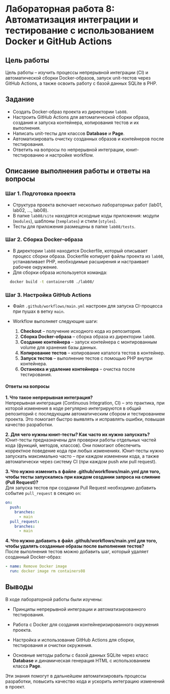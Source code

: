 # Лабораторная работа 8: Автоматизация интеграции и тестирование с использованием Docker и GitHub Actions

## Цель работы
Цель работы – изучить процессы непрерывной интеграции (CI) и автоматической сборки Docker-образов, запуск unit-тестов через GitHub Actions, а также освоить работу с базой данных SQLite в PHP.

## Задание
- Создать Docker-образ проекта из директории `lab08`.
- Настроить GitHub Actions для автоматической сборки образа, создания и запуска контейнера, копирования тестов и их выполнения.
- Написать unit-тесты для классов **Database** и **Page**.
- Автоматизировать очистку созданных образов и контейнеров после тестирования.
- Ответить на вопросы по непрерывной интеграции, юнит-тестированию и настройке workflow.

## Описание выполнения работы и ответы на вопросы

### Шаг 1. Подготовка проекта
- Структура проекта включает несколько лабораторных работ (lab01, lab02, …, lab08).
- В папке `lab08/site` находятся исходные коды приложения: модули (`modules`), шаблоны (`templates`) и стили (`styles`).
- Тесты для приложения размещены в папке `lab08/tests`.

### Шаг 2. Сборка Docker-образа
- В директории `lab08` находится Dockerfile, который описывает процесс сборки образа. Dockerfile копирует файлы проекта из `lab08`, устанавливает PHP, необходимые расширения и настраивает рабочее окружение.
- Для сборки образа используется команда:
  
```bash
  docker build -t containers08 ./lab08/
```


### Шаг 3. Настройка GitHub Actions

- Файл `.github/workflows/main.yml` настроен для запуска CI-процесса при пушах в ветку `main`.
    
- Workflow выполняет следующие шаги:
    1. **Checkout** – получение исходного кода из репозитория.
    2. **Сборка Docker-образа** – сборка образа из директории `lab08`.
    3. **Создание контейнера** – запуск контейнера с монтированным volume для хранения базы данных.
    4. **Копирование тестов** – копирование каталога тестов в контейнер.
    5. **Запуск тестов** – выполнение тестов с помощью PHP внутри контейнера.
    6. **Остановка и удаление контейнера** – очистка после тестирования.

#### Ответы на вопросы

**1. Что такое непрерывная интеграция?**  
Непрерывная интеграция (Continuous Integration, CI) – это практика, при которой изменения в коде регулярно интегрируются в общий репозиторий с последующим автоматическим сбором и тестированием проекта. Это помогает быстро выявлять и исправлять ошибки, повышая качество разработки.

**2. Для чего нужны юнит-тесты? Как часто их нужно запускать?**  
Юнит-тесты предназначены для проверки работы отдельных частей кода (функций, методов, классов). Они помогают обеспечить корректное поведение кода при любых изменениях. Юнит-тесты нужно запускать максимально часто – при каждом изменении кода, а также автоматически через систему CI (при каждом push или pull request).

**3. Что нужно изменить в файле .github/workflows/main.yml для того, чтобы тесты запускались при каждом создании запроса на слияние (Pull Request)?**  
Для запуска тестов при создании Pull Request необходимо добавить событие `pull_request` в секцию `on`:

```yaml
on:
  push:
    branches:
      - main
  pull_request:
    branches:
      - main
```

**4. Что нужно добавить в файл .github/workflows/main.yml для того, чтобы удалять созданные образы после выполнения тестов?**  
После выполнения тестов можно добавить шаг, который удаляет созданный Docker-образ:

```yaml
- name: Remove Docker image
  run: docker image rm containers08
```

## Выводы

В ходе лабораторной работы были изучены:

- Принципы непрерывной интеграции и автоматизированного тестирования.
    
- Работа с Docker для создания контейнеризированного окружения проекта.
    
- Настройка и использование GitHub Actions для сборки, тестирования и очистки окружения.
    
- Основные методы работы с базой данных SQLite через класс **Database** и динамическая генерация HTML с использованием класса **Page**.
    

Эти знания помогут в дальнейшем автоматизировать процессы разработки, повысить качество кода и ускорить интеграцию изменений в проект.